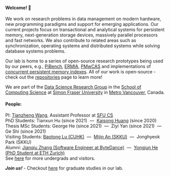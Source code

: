 

#### Welcome! 👋

We work on research problems in data management on modern hardware, new programming paradigms and support for emerging applications. Our current projects focus on transactional and analytical systems for persistent memory, next-generation storage devices, massively parallel processors and fast networks. We also contribute to related areas such as synchronization, operating systems and distributed systems while solving database systems problems.

Our lab is home to a series of open-source research prototypes being used by our peers, e.g., [PiBench](https://github.com/sfu-dis/pibench), [ERMIA](https://github.com/sfu-dis/ermia), [PMwCAS](https://github.com/microsoft/pmwcas) and implementations of [concurrent persistent memory indexes](https://github.com/sfu-dis/pibench-ep2). All of our work is open-source - check out the [repositories](https://github.com/orgs/sfu-dis/repositories) page to learn more! 

We are part of the [Data Science Research Group](https://data.cs.sfu.ca) in the [School of Computing Science](https://www.sfu.ca/computing.html) at [Simon Fraser University](https://www.sfu.ca/) in [Metro Vancouver](https://en.wikipedia.org/wiki/Greater_Vancouver), Canada. 

#### People:

PI: [Tianzheng Wang](https://www.cs.sfu.ca/~tzwang), Assistant Professor at [SFU CS](https://www.cs.sfu.ca) <br>
PhD Students: Tianxun Hu (since 2021) &nbsp;&mdash;&nbsp; [Kaisong Huang](https://kaisonghuang.github.io/) (since 2020) <br>
Thesis MSc Students: George He (since 2021)  &nbsp;&mdash;&nbsp; Ziyi Yan (since 2021)  &nbsp;&mdash;&nbsp; Ge Shi (since 2021)<br>
Visiting Students: [Baotong Lu (CUHK)](https://baotonglu.github.io/)  &nbsp;&mdash;&nbsp; [Mijin An (SKKU)](https://meeeejin.github.io/pages/about)  &nbsp;&mdash;&nbsp; Jonghyeok Park (SKKU)<br>
Alumni: [Jianqiu Zhang (Software Engineer at ByteDance)](http://github.com/VOID001) &nbsp;&mdash;&nbsp; [Yongjun He (PhD Student at ETH Zurich)](https://yongjunhe.github.io) <br>
See [here](https://www.cs.sfu.ca/~tzwang/students.html) for more undergrads and visitors.

***Join us!*** - Checkout [here](https://www.cs.sfu.ca/~tzwang/prospective.html) for graduate studies in our lab.
